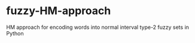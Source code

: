 # fuzzy-HM-approach
HM approach for encoding words into normal interval type-2 fuzzy sets in Python
